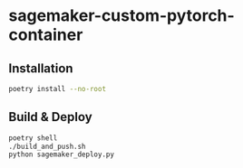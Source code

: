 # sagemaker-custom-pytorch-container

## Installation

```sh
poetry install --no-root
```

## Build & Deploy

```sh
poetry shell
./build_and_push.sh
python sagemaker_deploy.py
```

